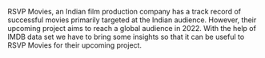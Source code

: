 RSVP Movies, an Indian film production company has a track record of successful movies primarily targeted at the Indian audience. However, their upcoming project aims to reach a global audience in 2022. With the help of IMDB data set we have to bring some insights so that it can be useful to RSVP Movies for their upcoming project.
